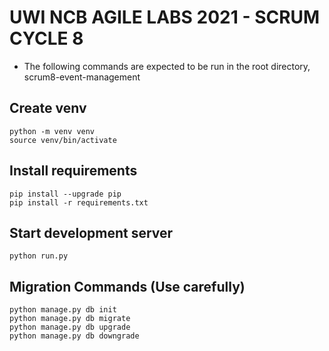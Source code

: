 # UWI NCB AGILE LABS 2021 - SCRUM CYCLE 8 

 - The following commands are expected to be run in the root directory, scrum8-event-management

## Create venv
```
python -m venv venv
source venv/bin/activate
```
## Install requirements
```
pip install --upgrade pip
pip install -r requirements.txt
```

## Start development server
```
python run.py
```

## Migration Commands (Use carefully)
```
python manage.py db init
python manage.py db migrate
python manage.py db upgrade
python manage.py db downgrade
```
